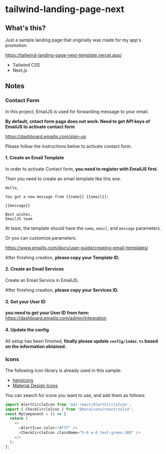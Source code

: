 # tailwind-landing-page-next

## What's this?

Just a sample landing page that originally was made for my app's promotion.

https://tailwind-landing-page-next-template.vercel.app/

- Tailwind CSS
- Next.js

## Notes

### Contact Form

In this project, EmailJS is used for forwarding message to your email.

**By default, cntact form page does not work. Need to get API keys of EmailJS to activate contact form**

https://dashboard.emailjs.com/sign-up

Please follow the instructions below to activate contact form.


#### 1. Create an Email Template

In order to activate Contact form, **you need to register with EmailJS first**.

Then you need to create an email template like this one.

```
Hello,

You got a new message from {{name}} {{email}}:

{{message}}

Best wishes,
EmailJS team
```

At least, the template should have the `name`, `email`, and `message` parameters.

Or you can customize parameters.

https://www.emailjs.com/docs/user-guide/creating-email-templates/

After finishing creation,  **please copy your Template ID.**


#### 2. Create an Email Services

Create an Email Service in EmailJS.

After finishing creation,  **please copy your Services ID.**


#### 3. Get your User ID

**you need to get your User ID from here:**
https://dashboard.emailjs.com/admin/integration


#### 4. Update the config

All setup has been finished, **finally please update `config/index.ts` based on the information obtained.**


### Icons

The following icon library is already used in this sample:

- [heroicons](https://heroicons.com/)
- [Material Design Icons](https://pictogrammers.github.io/@mdi/font/6.5.95/)

You can search for icons you want to use, and add them as follows:

```ts
import AlertCircleIcon from 'mdi-react/AlertCircleIcon';
import { CheckCircleIcon } from '@heroicons/react/solid';
const MyComponent = () => {
  return (
    <>
      <AlertIcon color="#fff" />
      <CheckCircleIcon className="h-6 w-6 text-green-300" />
    </>
  );
};
```

